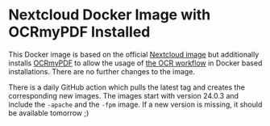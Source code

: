 # Nextcloud Docker Image with OCRmyPDF Installed

This Docker image is based on the official [Nextcloud image](https://hub.docker.com/_/nextcloud) but additionally installs [OCRmyPDF](https://github.com/ocrmypdf/OCRmyPDF) to allow the usage of [the OCR workflow](https://github.com/R0Wi/workflow_ocr) in Docker based installations. There are no further changes to the image.

There is a daily GitHub action which pulls the latest tag and creates the corresponding new images. The images start with version 24.0.3 and include the `-apache` and the `-fpm` image. If a new version is missing, it should be available tomorrow ;)
